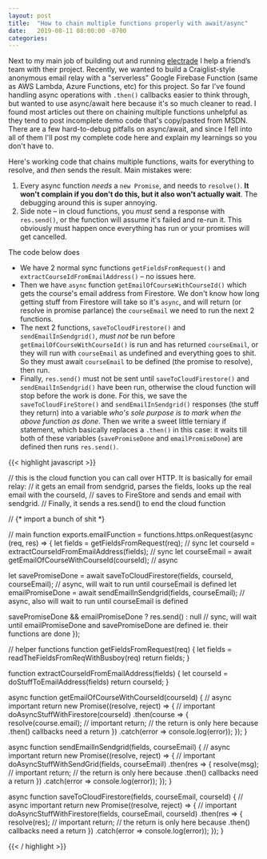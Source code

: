 ```yaml
---
layout: post
title:  "How to chain multiple functions properly with await/async"
date:   2019-08-11 08:00:00 -0700
categories: 
---
```


Next to my main job of building out and running [electrade](https://www.electrade.app) I help a friend’s team with their project. Recently, we wanted to build a Craiglist-style anonymous email relay with a "serverless" Google Firebase Function (same as AWS Lambda, Azure Functions, etc) for this project. So far I've found handling async operations with `.then()` callbacks easier to think through, but wanted to use async/await here because it's so much cleaner to read. I found most articles out there on chaining multiple functions unhelpful as they tend to post incomplete demo code that's copy/pasted from MSDN. There are a few hard-to-debug pitfalls on async/await, and since I fell into all of them I'll post my complete code here and explain my learnings so you don't have to. 

Here's working code that chains multiple functions, waits for everything to resolve, and _then_ sends the result. Main mistakes were:

1. Every async function _needs_ a `new Promise`, and needs to `resolve()`. **It won't complain if you don't do this, but it also won't actually wait**. The debugging around this is super annoying.
2. Side note – in cloud functions, you _must_ send a response with `res.send()`, or the function will assume it's failed and re-run it. This obviously must happen once everything has run or your promises will get cancelled.

The code below does 

* We have 2 normal sync functions `getFieldsFromRequest()` and `extractCourseIdFromEmailAddress()` – no issues here.
* Then we have `async` function `getEmailOfCourseWithCourseId()` which gets the course's email address from Firestore. We don't know how long getting stuff from Firestore will take so it's `async`, and will return (or resolve in promise parlance) the `courseEmail` we need to run the next 2 functions. 
* The next 2 functions, `saveToCloudFirestore()` and `sendEmailInSendgrid()`, _must not_ be run before `getEmailOfCourseWithCourseId()` is run and has returned `courseEmail`, or they will run with `courseEmail` as undefined and everything goes to shit. So they must await `courseEmail` to be defined (the promise to resolve), then run.
* Finally, `res.send()` must not be sent until `saveToCloudFirestore()` and `sendEmailInSendgrid()` have been run, otherwise the cloud function will stop before the work is done. For this, we save the `saveToCloudFireStore()` and `sendEmailInSendgrid()` responses (the stuff they return) into a variable _who's sole purpose is to mark when the above function as done_. Then we write a sweet little terniary if statement, which basically replaces a `.then()` in this case: it waits till both of these variables (`savePromiseDone` and `emailPromiseDone`) are defined then runs `res.send()`.


{{< highlight javascript >}}

// this is the cloud function you can call over HTTP. It is basically for email relay:
// it gets an email from sendgrid, parses the fields, looks up the real email with the courseId,
// saves to FireStore and sends and email with sendgrid.
// Finally, it sends a res.send() to end the cloud function

// {* import a bunch of shit *}

// main function
exports.emailFunction = functions.https.onRequest(async (req, res) => {
  let fields = getFieldsFromRequest(req); // sync
  let courseId = extractCourseIdFromEmailAddress(fields); // sync
  let courseEmail = await getEmailOfCourseWithCourseId(courseId); // async
  
  let savePromiseDone = await saveToCloudFirestore(fields, courseId, courseEmail); // async, will wait to run until courseEmail is defined
  let emailPromiseDone = await sendEmailInSendgrid(fields, courseEmail); // async, also will wait to run until courseEmail is defined
  
  savePromiseDone && emailPromiseDone ? res.send() : null // sync, will wait until emailPromiseDone and savePromiseDone are defined ie. their functions are done
});

// helper functions
function getFieldsFromRequest(req) {
  let fields = readTheFieldsFromReqWithBusboy(req)
  return fields;
}

function extractCourseIdFromEmailAddress(fields) {
  let courseId = doStuffToEmailAddress(fields)
  return courseId;
}

async function getEmailOfCourseWithCourseId(courseId) { // async important
  return new Promise((resolve, reject) => { // important
    doAsyncStuffWithFirestore(courseId)
      .then(course => {
        resolve(course.email); // important
        return; // the return is only here because .then() callbacks need a return
      })
      .catch(error => console.log(error));
  });
}

async function sendEmailInSendgrid(fields, courseEmail) { // async important
  return new Promise((resolve, reject) => { // important
    doAsyncStuffWithSendGrid(fields, courseEmail)
      .then(res => {
        resolve(msg); // important
        return; // the return is only here because .then() callbacks need a return
      })
      .catch(error => console.log(error));
  });
}

async function saveToCloudFirestore(fields, courseEmail, courseId) { // async important
  return new Promise((resolve, reject) => { // important
    doAsyncStuffWithFirestore(fields, courseEmail, courseId)
      .then(res => {
        resolve(res); // important
        return; // the return is only here because .then() callbacks need a return
      })
      .catch(error => console.log(error));
  });
}

{{< / highlight >}}
